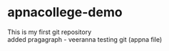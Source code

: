# apnacollege-demo
This is my first git repository
<br>
added pragagraph - veeranna testing git (appna file)
